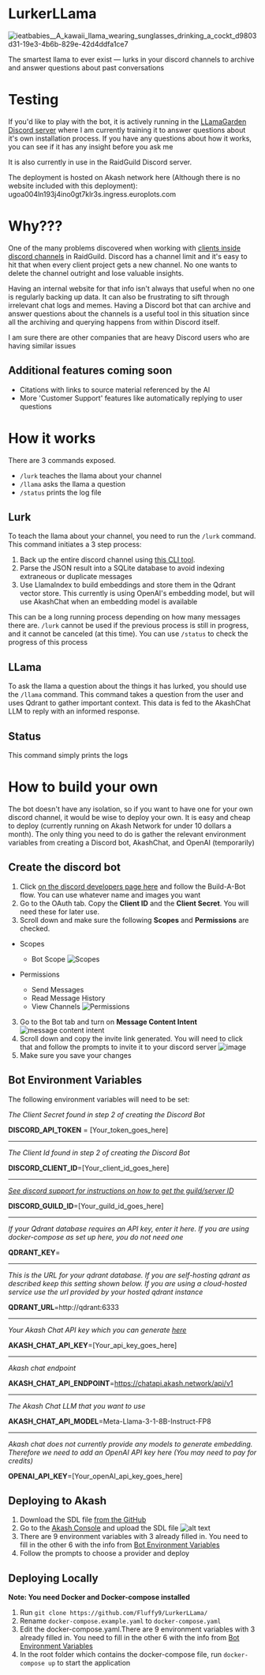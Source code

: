 # LurkerLLama
![ieatbabies__A_kawaii_llama_wearing_sunglasses_drinking_a_cockt_d9803d31-19e3-4b6b-829e-42d4ddfa1ce7](https://github.com/user-attachments/assets/6e284a6c-8b74-498b-8df2-7edf6f355a26)

The smartest llama to ever exist — lurks in your discord channels to archive and answer questions about past conversations 

# Testing
If you'd like to play with the bot, it is actively running in the [LLamaGarden Discord server](https://discord.gg/cs7VPXgu) where I am currently training it to answer questions about it's own installation process. If you have any questions about how it works, you can see if it has any insight before you ask me

It is also currently in use in the RaidGuild Discord server.

The deployment is hosted on Akash network here (Although there is no website included with this deployment): ugoa004ln193j4ino0gt7klr3s.ingress.europlots.com

# Why???
One of the many problems discovered when working with [clients inside discord channels](https://github.com/raid-guild/RIPs/issues/189) in RaidGuild. Discord has a channel limit and it's easy to hit that when every client project gets a new channel. No one wants to delete the channel outright and lose valuable insights. 

Having an internal website for that info isn't always that useful when no one is regularly backing up data. It can also be frustrating to sift through irrelevant chat logs and memes. Having a Discord bot that can archive and answer questions about the channels is a useful tool in this situation since all the archiving and querying happens from within Discord itself.

I am sure there are other companies that are heavy Discord users who are having similar issues
## Additional features coming soon
- Citations with links to source material referenced by the AI
- More 'Customer Support' features like automatically replying to user questions

# How it works
There are 3 commands exposed. 
- `/lurk` teaches the llama about your channel
- `/llama` asks the llama a question
- `/status` prints the log file

## Lurk
To teach the llama about your channel, you need to run the `/lurk` command. This command initiates a 3 step process:
1. Back up the entire discord channel using [this CLI tool](https://github.com/Tyrrrz/DiscordChatExporter).
2. Parse the JSON result into a SQLite database to avoid indexing extraneous or duplicate messages
3. Use LlamaIndex to build embeddings and store them in the Qdrant vector store. This currently is using OpenAI's embedding model, but will use AkashChat when an embedding model is available

This can be a long running process depending on how many messages there are. `/lurk` cannot be used if the previous process is still in progress, and it cannot be canceled (at this time). You can use `/status` to check the progress of this process

## LLama
To ask the llama a question about the things it has lurked, you should use the `/llama` command. 
This command takes a question from the user and uses Qdrant to gather important context. This data is fed to the AkashChat LLM to reply with an informed response.

## Status
This command simply prints the logs
# How to build your own
The bot doesn't have any isolation, so if you want to have one for your own discord channel, it would be wise to deploy your own. It is easy and cheap to deploy (currently running on Akash Network for under 10 dollars a month). The only thing you need to do is gather the relevant environment variables from creating a Discord bot, AkashChat, and OpenAI (temporarily) 

## Create the discord bot
1. Click [on the discord developers page here](https://discord.com/developers) and follow the Build-A-Bot flow. You can use whatever name and images you want
2. Go to the OAuth tab. Copy the **Client ID** and the **Client Secret**. You will need these for later use. 
3. Scroll down and make sure the following **Scopes** and **Permissions** are checked. 
* Scopes 
    - Bot Scope
    ![Scopes](./scopes.PNG)

* Permissions
    - Send Messages
    - Read Message History
    - View Channels
![Permissions](./bot-permissions.png)
3. Go to the Bot tab and turn on **Message Content Intent**
![message content intent](image.png)
4. Scroll down and copy the invite link generated. You will need to click that and follow the prompts to invite it to your discord server
![image](https://github.com/user-attachments/assets/a9887151-eb6e-4dff-a41a-fbf49cb1fedb)
5. Make sure you save your changes

## Bot Environment Variables
The following environment variables will need to be set:

*The Client Secret found in step 2 of creating the Discord Bot*

**DISCORD_API_TOKEN** = [Your_token_goes_here]

---

*The Client Id found in step 2 of creating the Discord Bot*

**DISCORD_CLIENT_ID**=[Your_client_id_goes_here]

---

*[See discord support for instructions on how to get the guild/server ID](https://support-dev.discord.com/hc/en-us/articles/360028717192-Where-can-I-find-my-Application-Team-Server-ID#:~:text=Right%2Dclick%20the%20server%20icon,seeing%20a%20Copy%20ID%20option)*

**DISCORD_GUILD_ID**=[Your_guild_id_goes_here]

---

*If your Qdrant database requires an API key, enter it here. If you are using docker-compose as set up here, you do not need one*

**QDRANT_KEY**=

---

*This is the URL for your qdrant database. If you are self-hosting qdrant as described keep this setting shown below. If you are using a cloud-hosted service use the url provided by your hosted qdrant instance*

**QDRANT_URL**=http://qdrant:6333

---

*Your Akash Chat API key which you can generate [here](https://chatapi.akash.network/)*

**AKASH_CHAT_API_KEY**=[Your_api_key_goes_here]

---

*Akash chat endpoint*

**AKASH_CHAT_API_ENDPOINT**=https://chatapi.akash.network/api/v1

---

*The Akash Chat LLM that you want to use*  

**AKASH_CHAT_API_MODEL**=Meta-Llama-3-1-8B-Instruct-FP8

---

*Akash chat does not currently provide any models to generate embedding. Therefore we need to add an OpenAI API key here (You may need to pay for credits)*

**OPENAI_API_KEY**=[Your_openAI_api_key_goes_here]


## Deploying to Akash
1. Download the SDL file [from the GitHub](https://github.com/Fluffy9/LurkerLLama/blob/main/lurkerllama.sdl)
2. Go to the [Akash Console](https://console.akash.network/new-deployment) and upload the SDL file 
![alt text](image-2.png)
3. There are 9 environment variables with 3 already filled in. You need to fill in the other 6 with the info 
from [Bot Environment Variables](#bot-environment-variables) 
4. Follow the prompts to choose a provider and deploy

## Deploying Locally
**Note: You need Docker and Docker-compose installed**
1. Run `git clone https://github.com/Fluffy9/LurkerLLama/`
3. Rename `docker-compose.example.yaml` to `docker-compose.yaml`
4. Edit the docker-compose.yaml.There are 9 environment variables with 3 already filled in. You need to fill in the other 6 with the info 
from [Bot Environment Variables](#bot-environment-variables) 
5. In the root folder which contains the docker-compose file, run `docker-compose up` to start the application

